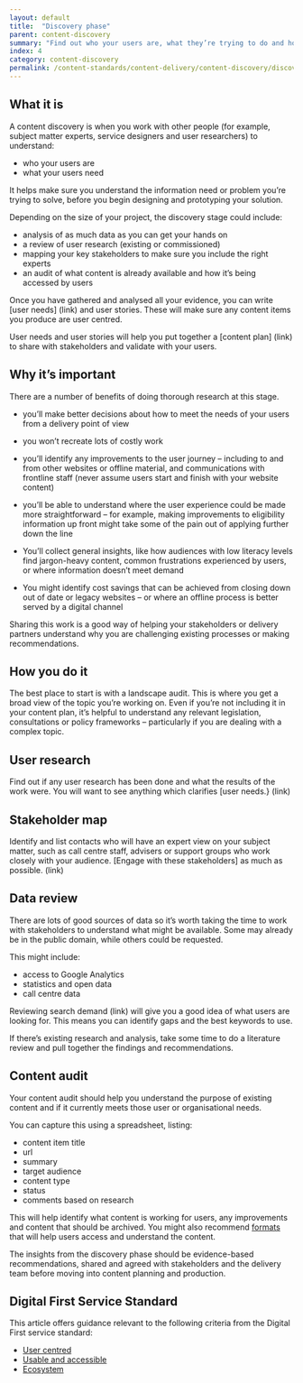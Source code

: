 ```yaml
---
layout: default
title:  "Discovery phase"
parent: content-discovery
summary: "Find out who your users are, what they’re trying to do and how your content can support them."
index: 4
category: content-discovery
permalink: /content-standards/content-delivery/content-discovery/discovery-phase/
---
```


## What it is

A content discovery is when you work with other people (for example, subject matter experts, service designers and user researchers) to understand:

* who your users are
* what your users need

It helps make sure you understand the information need or problem you’re trying to solve, before you begin designing and prototyping your solution.

Depending on the size of your project, the discovery stage could include:

* analysis of as much data as you can get your hands on
* a review of user research (existing or commissioned)
*	mapping your key stakeholders to make sure you include the right experts
*	an audit of what content is already available and how it’s being accessed by users

Once you have gathered and analysed all your evidence, you can write [user needs] (link) and user stories. These will make sure any content items you produce are user centred.

User needs and user stories will help you put together a [content plan] (link) to share with stakeholders and validate with your users.

## Why it’s important

There are a number of benefits of doing thorough research at this stage.

* you’ll make better decisions about how to meet the needs of your users from a delivery point of view

* you won’t recreate lots of costly work

* you’ll identify any improvements to the user journey – including to and from other websites or offline material, and communications with frontline staff (never assume users start and finish with your website content)

* you’ll be able to understand where the user experience could be made more straightforward – for example, making improvements to eligibility information up front might take some of the pain out of applying further down the line

* You’ll collect general insights, like how audiences with low literacy levels find jargon-heavy content, common frustrations experienced by users, or where information doesn’t meet demand

* You might identify cost savings that can be achieved from closing down out of date or legacy websites – or where an offline process is better served by a digital channel

Sharing this work is a good way of helping your stakeholders or delivery partners understand why you are challenging existing processes or making recommendations.

## How you do it

The best place to start is with a landscape audit. This is where you get a broad view of the topic you’re working on. Even if you’re not including it in your content plan, it’s helpful to understand any relevant legislation, consultations or policy frameworks – particularly if you are dealing with a complex topic.

## User research

Find out if any user research has been done and what the results of the work were. You will want to see anything which clarifies [user needs.} (link)

## Stakeholder map

Identify and list contacts who will have an expert view on your subject matter, such as call centre staff, advisers or support groups who work closely with your audience. [Engage with these stakeholders] as much as possible.  (link)

## Data review

There are lots of good sources of data so it’s worth taking the time to work with stakeholders to understand what might be available. Some may already be in the public domain, while others could be requested.

This might include:

* access to Google Analytics
* statistics and open data
* call centre data

Reviewing search demand (link) will give you a good idea of what users are looking for. This means you can identify gaps and the best keywords to use.

If there’s existing research and analysis, take some time to do a literature review and pull together the findings and recommendations.

## Content audit

Your content audit should help you understand the purpose of existing content and if it currently meets those user or organisational needs.

You can capture this using a spreadsheet, listing:

* content item title
* url
* summary
* target audience
* content type
* status
* comments based on research

This will help identify what content is working for users, any improvements and content that should be archived. You might also recommend [formats](/content-standards/delivery/content-discovery/format/) that will help users access and understand the content.

The insights from the discovery phase should be evidence-based recommendations, shared and agreed with stakeholders and the delivery team before moving into content planning and production.

## Digital First Service Standard

This article offers guidance relevant to the following criteria from the Digital First service standard:

* [User centred](http://scottishgovernment.github.io/criterion/user-centred/)
* [Usable and accessible](http://scottishgovernment.github.io/criterion/usable-and-accessible/)
* [Ecosystem](http://scottishgovernment.github.io/criterion/data-driven/)
